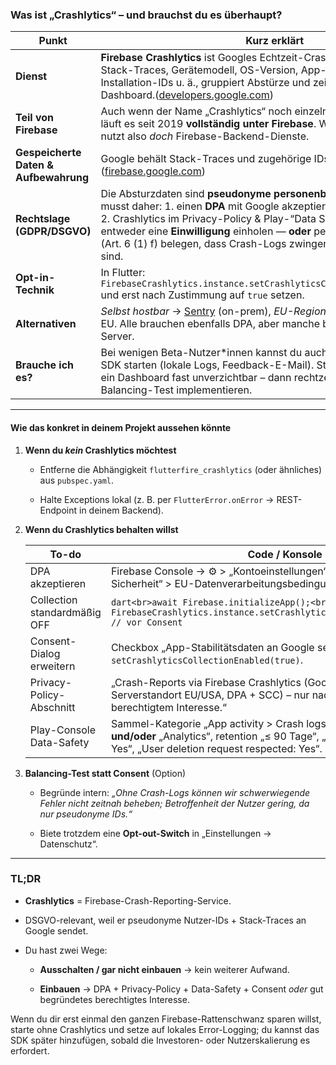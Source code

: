 ### Was ist „Crashlytics“ – und brauchst du es überhaupt?

|Punkt|Kurz erklärt|
|---|---|
|**Dienst**|**Firebase Crashlytics** ist Googles Echtzeit-Crash-Reporter: Er sammelt Stack-Traces, Gerätemodell, OS-Version, App-Version, anonyme Installation-IDs u. ä., gruppiert Abstürze und zeigt sie im Firebase-Dashboard.([developers.google.com](https://developers.google.com/ad-manager/mobile-ads-sdk/ios/crashlytics?utm_source=chatgpt.com "Logging Ad Response ID with Firebase Crashlytics"))|
|**Teil von Firebase**|Auch wenn der Name „Crashlytics“ noch einzeln kursiert (früher Fabric), läuft es seit 2019 **vollständig unter Firebase**. Wer Crashlytics einbindet, nutzt also _doch_ Firebase-Backend-Dienste.|
|**Gespeicherte Daten & Aufbewahrung**|Google behält Stack-Traces und zugehörige IDs bis zu **90 Tagen**.([firebase.google.com](https://firebase.google.com/support/privacy?utm_source=chatgpt.com "Privacy and Security in Firebase - Google"))|
|**Rechtslage (GDPR/DSGVO)**|Die Absturz­daten sind **pseudonyme personenbezogene Daten**. Du musst daher: 1. einen **DPA** mit Google akzeptieren (im Firebase-Konto), 2. Crashlytics im Privacy-Policy & Play-“Data Safety” offenlegen, 3. entweder eine **Einwilligung** einholen — **oder** per Interessen­abwägung (Art. 6 (1) f) belegen, dass Crash-Logs zwingend für die App-Stabilität sind.|
|**Opt-in-Technik**|In Flutter: `FirebaseCrashlytics.instance.setCrashlyticsCollectionEnabled(false);` und erst nach Zustimmung auf `true` setzen.|
|**Alternativen**|_Selbst hostbar_ → [Sentry](https://docs.sentry.io) (on-prem), _EU-Region_ → Bugsnag EU, Instabug EU. Alle brauchen ebenfalls DPA, aber manche bieten dedizierte EU-Server.|
|**Brauche ich es?**|Bei wenigen Beta-Nutzer*innen kannst du auch ohne externes Crash-SDK starten (lokale Logs, Feedback-E-Mail). Steigt die Nutzerzahl, wird ein Dashboard fast unverzichtbar – dann rechtzeitig Consent-Flow oder Balancing-Test implementieren.|

---

#### Wie das konkret in deinem Projekt aussehen könnte

1. **Wenn du _kein_ Crashlytics möchtest**
    
    - Entferne die Abhängigkeit `flutterfire_crashlytics` (oder ähnliches) aus `pubspec.yaml`.
        
    - Halte Exceptions lokal (z. B. per `FlutterError.onError` → REST-Endpoint in deinem Backend).
        
2. **Wenn du Crashlytics behalten willst**
    
    |To-do|Code / Konsole|
    |---|---|
    |DPA akzeptieren|Firebase Console → ⚙️ > „Kontoeinstellungen“ > „Datenschutz & Sicherheit“ > EU-Datenverarbeitungsbedingungen|
    |Collection standardmäßig OFF|`dart<br>await Firebase.initializeApp();<br>await FirebaseCrashlytics.instance.setCrashlyticsCollectionEnabled(false); // vor Consent`|
    |Consent-Dialog erweitern|Checkbox „App-Stabilitätsdaten an Google senden“. Bei Opt-in → `setCrashlyticsCollectionEnabled(true)`.|
    |Privacy-Policy-Abschnitt|„Crash-Reports via Firebase Crashlytics (Google Ireland Ltd., 90 Tage, Serverstandort EU/USA, DPA + SCC) – nur nach Einwilligung/ berechtigtem Interesse.“|
    |Play-Console Data-Safety|Sammel-Kategorie „App activity > Crash logs“, Zweck „App functionality“ **und/oder** „Analytics“, retention „≤ 90 Tage“, „Data encrypted in transit: Yes“, „User deletion request respected: Yes“.|
    
3. **Balancing-Test statt Consent** (Option)
    
    - Begründe intern: _„Ohne Crash-Logs können wir schwerwiegende Fehler nicht zeitnah beheben; Betroffenheit der Nutzer gering, da nur pseudonyme IDs.“_
        
    - Biete trotzdem eine **Opt-out-Switch** in „Einstellungen → Datenschutz“.
        

---

### TL;DR

- **Crashlytics** = Firebase-Crash-Reporting-Service.
    
- DSGVO-relevant, weil er pseudonyme Nutzer-IDs + Stack-Traces an Google sendet.
    
- Du hast zwei Wege:
    
    - **Ausschalten / gar nicht einbauen** → kein weiterer Aufwand.
        
    - **Einbauen** → DPA + Privacy-Policy + Data-Safety + Consent _oder_ gut begründetes berechtigtes Interesse.
        

Wenn du dir erst einmal den ganzen Firebase-Rattenschwanz sparen willst, starte ohne Crashlytics und setze auf lokales Error-Logging; du kannst das SDK später hinzufügen, sobald die Investoren- oder Nutzerskalierung es erfordert.